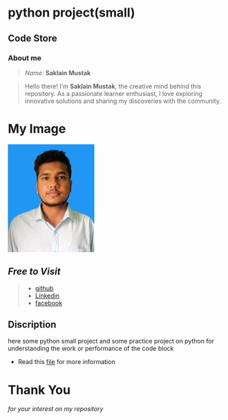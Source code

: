 # python project(small)
## Code Store 
### About me
>*Name:* **Saklain Mustak** 

 >Hello there! I'm **Saklain Mustak**, the creative mind behind this repository. As a passionate learner enthusiast, I love exploring innovative solutions and sharing my discoveries with the community.
 # My Image
![my image](https://github.com/saklain-mustak1/profile/blob/main/image/photo.jpg)

## ***Free to Visit***
>- [github](https://github.com/saklain-mustak1)  
>- [Linkedin](https://www.linkedin.com/in/saklain-mustak1/)  
>- [facebook](https://www.facebook.com/saklain.mustak2)
 ## Discription 
 here some python small project and some practice project on python for understanding the work or performance of the code block
- Read this [file]() for more information

#
#  
# **Thank You**
*for your interest on my repository*
##
